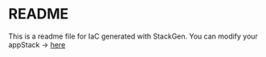 # README
This is a readme file for IaC generated with StackGen.
You can modify your appStack -> [here](http://main.dev.stackgen.com/appstacks/895b3a8a-d484-477f-8e79-e1600d8ab10e)

